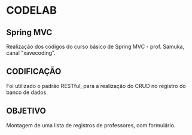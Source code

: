# CODELAB

## Spring MVC

Realização dos códigos do curso básico de Spring MVC - prof. Samuka, canal "xavecoding".


## CODIFICAÇÃO

Foi utilizado o padrão RESTful, para a realização do CRUD no registro do banco de dados.


## OBJETIVO

Montagem de uma lista de registros de professores, com formulário.
